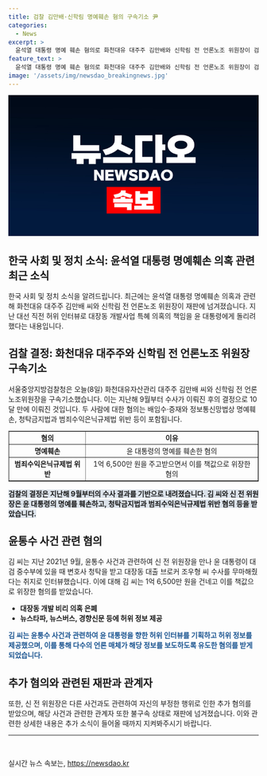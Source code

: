 ```yaml
---
title: 검찰 김만배·신학림 명예훼손 혐의 구속기소 尹
categories:
  - News
excerpt: >
  윤석열 대통령 명예 훼손 혐의로 화천대유 대주주 김만배와 신학림 전 언론노조 위원장이 검찰에 재판에 넘겨졌다. 김 씨와 신 전 위원장은 대통령 명예를 훼손하고 청탁금지법 위반 등으로 구속기소됐다. 또한 허위 인터뷰를 기획해 윤 대통령을 비방하고 이를 돈으로 위장한 혐의가 있다. 인터넷 매체 뉴스타파의 김용진 대표와 한상진 기자도 불구속 상태로 재판에 넘겨졌다.
feature_text: >
  윤석열 대통령 명예 훼손 혐의로 화천대유 대주주 김만배와 신학림 전 언론노조 위원장이 검찰에 재판에 넘겨졌다. 김 씨와 신 전 위원장은 대통령 명예를 훼손하고 청탁금지법 위반 등으로 구속기소됐다. 또한 허위 인터뷰를 기획해 윤 대통령을 비방하고 이를 돈으로 위장한 혐의가 있다. 인터넷 매체 뉴스타파의 김용진 대표와 한상진 기자도 불구속 상태로 재판에 넘겨졌다.
image: '/assets/img/newsdao_breakingnews.jpg'
---
```


<p><img src="/assets/img/newsdao_breakingnews.jpg" alt="implanttips 속보" /></p>

<h2>한국 사회 및 정치 소식: 윤석열 대통령 명예훼손 의혹 관련 최근 소식</h2>

<p data-ke-size="size16">한국 사회 및 정치 소식을 알려드립니다. 최근에는 윤석열 대통령 명예훼손 의혹과 관련해 화천대유 대주주 김만배 씨와 신학림 전 언론노조 위원장이 재판에 넘겨졌습니다. 지난 대선 직전 허위 인터뷰로 대장동 개발사업 특혜 의혹의 책임을 윤 대통령에게 돌리려 했다는 내용입니다.</p>

<h2 data-ke-style="text-align: center;">검찰 결정: 화천대유 대주주와 신학림 전 언론노조 위원장 구속기소</h2>

<p data-ke-size="size16">서울중앙지방검찰청은 오늘(8일) 화천대유자산관리 대주주 김만배 씨와 신학림 전 언론노조위원장을 구속기소했습니다. 이는 지난해 9월부터 수사가 이뤄진 후의 결정으로 10달 만에 이뤄진 것입니다. 두 사람에 대한 혐의는 배임수·증재와 정보통신망법상 명예훼손, 청탁금지법과 범죄수익은닉규제법 위반 등이 포함됩니다.</p>

<table style="width: 100%;" border="1">
<tbody>
<tr>
<td style="text-align: center; height: 17px;"><b>혐의</b></td>
<td style="text-align: center; height: 17px;"><b>이유</b></td>
</tr>
<tr>
<td style="text-align: center; height: 17px;"><b>명예훼손</b></td>
<td style="text-align: center; height: 17px;">윤 대통령의 명예를 훼손한 혐의</td>
</tr>
<tr>
<td style="text-align: center; height: 17px;"><b>범죄수익은닉규제법 위반</b></td>
<td style="text-align: center; height: 17px;">1억 6,500만 원을 주고받으면서 이를 책값으로 위장한 혐의</td>
</tr>
</tbody>
</table>

<p><b><span style="background-color: #21538527;">검찰의 결정은 지난해 9월부터의 수사 결과를 기반으로 내려졌습니다. 김 씨와 신 전 위원장은 윤 대통령의 명예를 훼손하고, 청탁금지법과 범죄수익은닉규제법 위반 혐의 등을 받았습니다.</span></b></p>

<h2 data-ke-style="text-align: center;">윤통수 사건 관련 혐의</h2>

<p data-ke-size="size16">김 씨는 지난 2021년 9월, 윤통수 사건과 관련하여 신 전 위원장을 만나 윤 대통령이 대검 중수부에 있을 때 변호사 청탁을 받고 대장동 대출 브로커 조우형 씨 수사를 무마해줬다는 취지로 인터뷰했습니다. 이에 대해 김 씨는 1억 6,500만 원을 건네고 이를 책값으로 위장한 혐의를 받았습니다.</p>

<ul>
<li><b>대장동 개발 비리 의혹 은폐</b></li>
<li><b>뉴스타파, 뉴스버스, 경향신문 등에 허위 정보 제공</b></li>
</ul>

<p><b><span style="color: #1a5490;">김 씨는 윤통수 사건과 관련하여 윤 대통령을 향한 허위 인터뷰를 기획하고 허위 정보를 제공했으며, 이를 통해 다수의 언론 매체가 해당 정보를 보도하도록 유도한 혐의를 받게 되었습니다.</span></b></p>

<h2 data-ke-style="text-align: center;">추가 혐의와 관련된 재판과 관계자</h2>

<p data-ke-size="size16">또한, 신 전 위원장은 다른 사건과도 관련하여 자신의 부정한 행위로 인한 추가 혐의를 받았으며, 해당 사건과 관련한 관계자 또한 불구속 상태로 재판에 넘겨졌습니다. 이와 관련한 상세한 내용은 추가 소식이 들어올 때까지 지켜봐주시기 바랍니다.</p>

<hr>

<p data-ke-size="size16">&nbsp;</p>
실시간 뉴스 속보는, <a href="https://newsdao.kr" rel="dofollow">https://newsdao.kr</a>


